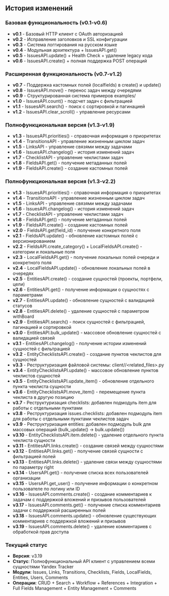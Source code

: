 ## История изменений

### Базовая функциональность (v0.1-v0.6)
- **v0.1** - Базовый HTTP клиент с OAuth авторизацией
- **v0.2** - Исправление заголовков и SSL конфигурации
- **v0.3** - Система логгирования на русском языке
- **v0.4** - Модульная архитектура + IssuesAPI.get()
- **v0.5** - IssuesAPI.update() + Health Check + удаление legacy кода
- **v0.6** - IssuesAPI.create() + полная поддержка POST операций

### Расширенная функциональность (v0.7-v1.2)
- **v0.7** - Поддержка кастомных полей (localfields) в create() и update()
- **v0.8** - IssuesAPI.move() - перенос задач между очередями
- **v0.9** - Структурированная система примеров examples/
- **v1.0** - IssuesAPI.count() - подсчет задач с фильтрацией
- **v1.1** - IssuesAPI.search() - поиск с сортировкой и пагинацией
- **v1.2** - IssuesAPI.clear_scroll() - управление ресурсами

### Полнофункциональная версия (v1.3-v1.9)
- **v1.3** - IssuesAPI.priorities() - справочная информация о приоритетах
- **v1.4** - TransitionsAPI - управление жизненным циклом задач
- **v1.5** - LinksAPI - управление связями между задачами
- **v1.6** - IssuesAPI.changelog() - история изменений задач
- **v1.7** - ChecklistAPI - управление чеклистами задач
- **v1.8** - FieldsAPI.get() - получение метаданных полей
- **v1.9** - FieldsAPI.create() - создание кастомных полей

### Полнофункциональная версия (v1.3-v2.2)
- **v1.3** - IssuesAPI.priorities() - справочная информация о приоритетах
- **v1.4** - TransitionsAPI - управление жизненным циклом задач
- **v1.5** - LinksAPI - управление связями между задачами
- **v1.6** - IssuesAPI.changelog() - история изменений задач
- **v1.7** - ChecklistAPI - управление чеклистами задач
- **v1.8** - FieldsAPI.get() - получение метаданных полей
- **v1.9** - FieldsAPI.create() - создание кастомных полей
- **v2.0** - FieldsAPI.get(field_id) - получение конкретного поля
- **v2.1** - FieldsAPI.update() - обновление кастомных полей с версионированием
- **v2.2** - FieldsAPI.create_category() + LocalFieldsAPI.create() - категории и локальные поля
- **v2.3** - LocalFieldsAPI.get() - получение локальных полей очереди и конкретного поля
- **v2.4** - LocalFieldsAPI.update() - обновление локальных полей в очередях
- **v2.5** - EntitiesAPI.create() - создание сущностей (проекты, портфели, цели)
- **v2.6** - EntitiesAPI.get() - получение информации о сущностях с параметрами
- **v2.7** - EntitiesAPI.update() - обновление сущностей с валидацией статусов
- **v2.8** - EntitiesAPI.delete() - удаление сущностей с параметром withBoard
- **v2.9** - EntitiesAPI.search() - поиск сущностей с фильтрацией, пагинацией и сортировкой
- **v3.0** - EntitiesAPI.bulk_update() - массовое обновление сущностей с валидацией связей
- **v3.1** - EntitiesAPI.changelog() - получение истории изменений сущностей с фильтрацией
- **v3.2** - EntityChecklistsAPI.create() - создание пунктов чеклистов для сущностей
- **v3.3** - Реструктуризация файловой системы: client/<module>/<related_files>.py
- **v3.4** - EntityChecklistsAPI.update() - массовое обновление пунктов чеклистов сущностей
- **v3.5** - EntityChecklistsAPI.update_item() - обновление отдельного пункта чеклиста сущности
- **v3.6** - EntityChecklistsAPI.move_item() - перемещение пункта чеклиста в другую позицию
- **v3.7** - Реструктуризация checklists: добавлен подмодуль item для работы с отдельными пунктами
- **v3.8** - Реструктуризация issues.checklists: добавлен подмодуль item для работы с отдельными пунктами чеклистов задач
- **v3.9** - Реструктуризация entities: добавлен подмодуль bulk для массовых операций (bulk_update() → bulk.update())
- **v3.10** - EntityChecklistsAPI.item.delete() - удаление отдельного пункта чеклиста сущности
- **v3.11** - EntitiesAPI.links.create() - создание связей между сущностями
- **v3.12** - EntitiesAPI.links.get() - получение связей сущности с фильтрацией полей
- **v3.13** - EntitiesAPI.links.delete() - удаление связи между сущностями по параметру right
- **v3.14** - UsersAPI.get() - получение списка всех пользователей организации
- **v3.15** - UsersAPI.get_user() - получение информации о конкретном пользователе по логину или ID
- **v3.16** - IssuesAPI.comments.create() - создание комментариев к задачам с поддержкой вложений и призывов пользователей
- **v3.17** - IssuesAPI.comments.get() - получение списка комментариев задачи с поддержкой расширенных полей
- **v3.18** - IssuesAPI.comments.update() - обновление существующих комментариев с поддержкой вложений и призывов
- **v3.19** - IssuesAPI.comments.delete() - удаление комментариев с обработкой прав доступа

### Текущий статус
- **Версия**: v3.19
- **Статус**: Полнофункциональный API клиент с управлением всеми сущностями Yandex Tracker
- **Модули**: Issues, Links, Transitions, Checklists, Fields, LocalFields, Entities, Users, Comments
- **Операции**: CRUD + Search + Workflow + References + Integration + Full Fields Management + Entity Management + Comments